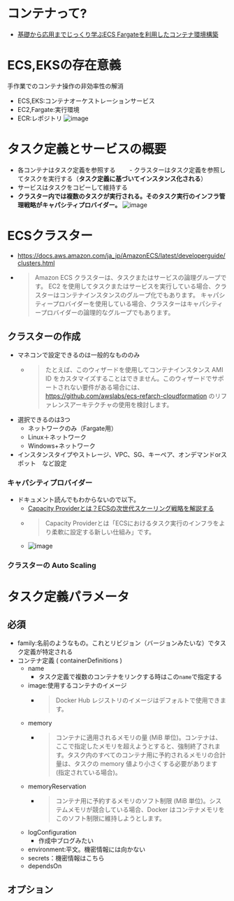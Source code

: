# コンテナって?
- [基礎から応用までじっくり学ぶECS Fargateを利用したコンテナ環境構築](https://dev.classmethod.jp/articles/developers-io-2020-connect-kaji-ecs-fargate/)
# ECS,EKSの存在意義
手作業でのコンテナ操作の非効率性の解消
- ECS,EKS:コンテナオーケストレーションサービス
- EC2,Fargate:実行環境
- ECR:レポジトリ
![image](https://user-images.githubusercontent.com/60077121/100527891-52863e00-321a-11eb-90fe-d301ebb06105.png)

# タスク定義とサービスの概要
- 各コンテナはタスク定義を参照する
　　- クラスターはタスク定義を参照してタスクを実行する（**タスク定義に基づいてインスタンス化される**）
- サービスはタスクをコピーして維持する
- **クラスター内では複数のタスクが実行される。そのタスク実行のインフラ管理戦略がキャパシティプロバイダー。**
![image](https://user-images.githubusercontent.com/60077121/100529951-9fc0da80-322f-11eb-9673-11d073402a32.png)


# ECSクラスター
- https://docs.aws.amazon.com/ja_jp/AmazonECS/latest/developerguide/clusters.html
- >Amazon ECS クラスターは、タスクまたはサービスの論理グループです。 EC2 を使用してタスクまたはサービスを実行している場合、クラスターはコンテナインスタンスのグループ化でもあります。 キャパシティープロバイダーを使用している場合、クラスターはキャパシティープロバイダーの論理的なグループでもあります。

## クラスターの作成
- マネコンで設定できるのは一般的なもののみ
  - >たとえば、このウィザードを使用してコンテナインスタンス AMI ID をカスタマイズすることはできません。このウィザードでサポートされない要件がある場合には、https://github.com/awslabs/ecs-refarch-cloudformation のリファレンスアーキテクチャの使用を検討します。
- 選択できるのは3つ
  - ネットワークのみ（Fargate用）
  - Linux＋ネットワーク
  - Windows+ネットワーク
- インスタンスタイプやストレージ、VPC、SG、キーペア、オンデマンドorスポット　など設定

### キャパシティプロバイダー
- ドキュメント読んでもわからないので以下。
  - [Capacity Providerとは？ECSの次世代スケーリング戦略を解説する](https://dev.classmethod.jp/articles/regrwoth-capacity-provider/)
  - >Capacity Providerとは「ECSにおけるタスク実行のインフラをより柔軟に設定する新しい仕組み」です。
  - ![image](https://user-images.githubusercontent.com/60077121/100529589-4e631c00-322c-11eb-9ec9-1f0dba6756f3.png)

### クラスターの Auto Scaling

# タスク定義パラメータ
## 必須
- family:名前のようなもの。これとリビジョン（バージョンみたいな）でタスク定義が特定される
- コンテナ定義 ( containerDefinitions )
  - name
    - タスク定義で複数のコンテナをリンクする時はこの`name`で指定する
  - image:使用するコンテナのイメージ
    - >Docker Hub レジストリのイメージはデフォルトで使用できます。
  - memory
    - >コンテナに適用されるメモリの量 (MiB 単位)。コンテナは、ここで指定したメモリを超えようとすると、強制終了されます。タスク内のすべてのコンテナ用に予約されるメモリの合計量は、タスクの memory 値より小さくする必要があります (指定されている場合)。
  - memoryReservation
    - >コンテナ用に予約するメモリのソフト制限 (MiB 単位)。システムメモリが競合している場合、Docker はコンテナメモリをこのソフト制限に維持しようとします。
  - logConfiguration 
    - 作成中ブログみたい
  - environment:平文。機密情報には向かない
  - secrets：機密情報はこちら
  - dependsOn
## オプション
  
